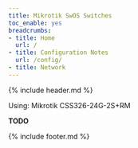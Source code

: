 ```yaml
---
title: Mikrotik SwOS Switches
toc_enable: yes
breadcrumbs:
- title: Home
  url: /
- title: Configuration Notes
  url: /config/
- title: Network
---
```

{% include header.md %}

Using: Mikrotik CSS326-24G-2S+RM

**TODO**

{% include footer.md %}
